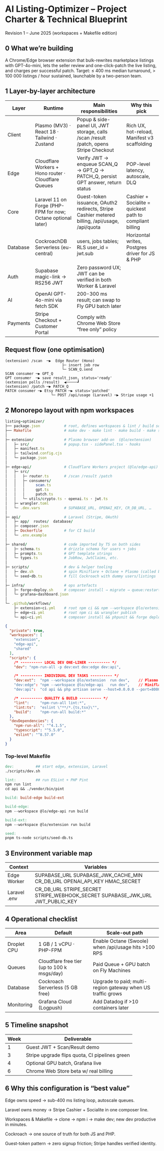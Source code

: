 # AI Listing-Optimizer – Project Charter & Technical Blueprint
Revision 1 – June 2025 (workspaces + Makefile edition)

## 0 What we’re building
A Chrome/Edge browser extension that bulk-rewrites marketplace listings with GPT-4o-mini, lets the seller review and one-click-patch the live listing, and charges per successful patch.
Target: ≤ 400 ms median turnaround, > 100 000 listings / hour sustained, launchable by a two-person team.

## 1 Layer-by-layer architecture

| Layer | Runtime | Main responsibilities | Why this pick |
| --- | --- | --- | --- |
| Client | Plasmo (MV3) · React 18 · Tailwind · Zustand | Popup & side-panel UI, JWT storage, calls /scan /result /patch, opens Stripe Checkout | Rich UX, hot-reload, Manifest v3 scaffolding |
| Edge | Cloudflare Workers + Hono router · Cloudflare Queues | Verify JWT → enqueue SCAN_Q → GPT_Q → PATCH_Q, persist GPT answer, return status | POP-level latency, autoscale, DLQ |
| Core | Laravel 11 on Forge (PHP-FPM for now; Octane optional later) | Guest-token issuance, OAuth2 redirects, Stripe Cashier metered billing, /api/usage, /api/quota | Cashier + Socialite = quickest path to compliant billing |
| Database | CockroachDB Serverless (eu-central) | users, jobs tables; RLS user_id = jwt.sub | Horizontal writes, Postgres driver for JS & PHP |
| Auth | Supabase magic-link → RS256 JWT | Zero password UX; JWT can be verified in both Worker & Laravel |
| AI | OpenAI GPT-4o-mini via fetch SDK | 200-300 ms result; can swap to Fly GPU batch later |
| Payments | Stripe Checkout + Customer Portal | Comply with Chrome Web Store “free only” policy |

## Request flow (one optimisation)

```pgsql
(extension) /scan  ─▶  Edge Router (Hono)
                          ├─ insert job row
                          └─ SCAN_Q.send
SCAN consumer ─▶ GPT_Q
GPT consumer  ─▶ save result_json, status='ready'
(extension polls /result)  ◀─────┛
(extension) /patch ─▶ PATCH_Q
PATCH consumer ─▶ Etsy PATCH ─▶ status='patched'
                     └─ POST /api/usage (Laravel) ─▶ Stripe usage +1
```

## 2 Monorepo layout with npm workspaces

```ruby
listing-optimizer/
├── package.json           # root, defines workspaces & lint / build scripts
├── Makefile               # make dev · make lint · make build · make seed
│
├─ extension/              # Plasmo browser add-on  (@lo/extension)
│   ├─ src/                # popup.tsx · sidePanel.tsx · hooks
│   ├─ manifest.ts
│   ├─ tailwind.config.cjs
│   └─ package.json
│
├─ edge-api/               # Cloudflare Workers project (@lo/edge-api)
│   ├─ src/
│   │   ├─ router.ts       # /scan /result /patch
│   │   ├─ consumers/
│   │   │     scan.ts
│   │   │     gpt.ts
│   │   │     patch.ts
│   │   └─ utils/crypto.ts · openai.ts · jwt.ts
│   ├─ wrangler.toml
│   └─ .dev.vars           # SUPABASE_URL, OPENAI_KEY, CR_DB_URL, …
│
├─ api/                    # Laravel (Stripe, OAuth)
│   ├─ app/  routes/  database/
│   ├─ composer.json
│   ├─ Dockerfile          # for CI build
│   └─ .env.example
│
├─ shared/                 # code imported by TS on both sides
│   ├─ schema.ts           # drizzle schema for users + jobs
│   ├─ prompts.ts          # GPT template strings
│   └─ types.ts            # JobRow, JwtClaims, etc.
│
├─ scripts/                # dev & helper tooling
│   ├─ dev.sh              # spin Miniflare + Octane + Plasmo (called by make dev)
│   └─ seed-db.ts          # fill Cockroach with dummy users/listings
│
├─ infra/                  # ops artefacts
│   ├─ forge-deploy.sh     # composer install → migrate → queue:restart
│   └─ grafana-dashboard.json
│
└─ .github/workflows/
    ├─ extension-ci.yml    # root npm ci && npm --workspace @lo/extension run build
    ├─ edge-ci.yml         # root npm ci && wrangler publish
    └─ api-ci.yml          # composer install && phpunit && forge deploy
```

```json
{
  "private": true,
  "workspaces": [
    "extension",
    "edge-api",
    "shared"
  ],
  "scripts": {
    /* ---------- LOCAL DEV ONE-LINER ---------- */
    "dev": "npm-run-all -p dev:ext dev:edge dev:api",

    /* ---------- INDIVIDUAL DEV TASKS ---------- */
    "dev:ext":  "npm --workspace @lo/extension  run dev",    // Plasmo HMR on :9999
    "dev:edge": "npm --workspace @lo/edge-api   run dev",    // Miniflare on :8787
    "dev:api":  "cd api && php artisan serve --host=0.0.0.0 --port=8000",

    /* ---------- QUALITY & BUILD ---------- */
    "lint":     "npm-run-all lint:*",
    "lint:ts":  "eslint \"**/*.{ts,tsx}\"",
    "build":    "npm-run-all build:*"
  },
  "devDependencies": {
    "npm-run-all": "^4.1.5",
    "typescript": "^5.5.0",
    "eslint": "^8.57.0"
  }
}
```

### Top-level Makefile

```makefile
dev:          ## start edge, extension, Laravel
./scripts/dev.sh

lint:         ## run ESLint + PHP Pint
npm run lint
cd api && ./vendor/bin/pint

build: build-edge build-ext

build-edge:
npm --workspace @lo/edge-api run build

build-ext:
npm --workspace @lo/extension run build

seed:
pnpm ts-node scripts/seed-db.ts
```

## 3 Environment variable map

| Context | Variables |
| --- | --- |
| Edge Worker | SUPABASE_URL SUPABASE_JWK_CACHE_MIN CR_DB_URL OPENAI_API_KEY HMAC_SECRET |
| Laravel .env | CR_DB_URL STRIPE_SECRET STRIPE_WEBHOOK_SECRET SUPABASE_JWK_URL JWT_PUBLIC_KEY |

## 4 Operational checklist

| Area | Default | Scale-out path |
| --- | --- | --- |
| Droplet CPU | 1 GB / 1 vCPU · PHP-FPM | Enable Octane (Swoole) when /api/usage hits >100 RPS |
| Queues | Cloudflare free tier (up to 100 k msgs/day) | Paid Queue + GPU batch on Fly Machines |
| Database | Cockroach Serverless (5 GB free) | Upgrade to paid; multi-region gateway when US traffic grows |
| Monitoring | Grafana Cloud (Logpush) | Add Datadog if >10 containers later |

## 5 Timeline snapshot

| Week | Deliverable |
| --- | --- |
| 1 | Guest JWT + Scan/Result demo |
| 3 | Stripe upgrade flips quota, CI pipelines green |
| 4 | Optional GPU batch, Grafana live |
| 6 | Chrome Web Store beta w/ real billing |

## 6 Why this configuration is “best value”

Edge owns speed → sub-400 ms listing loop, autoscale queues.

Laravel owns money → Stripe Cashier + Socialite in one composer line.

Workspaces & Makefile → clone → npm i → make dev; new dev productive in minutes.

Cockroach → one source of truth for both JS and PHP.

Guest-token pattern → zero signup friction; Stripe handles verified identity.

